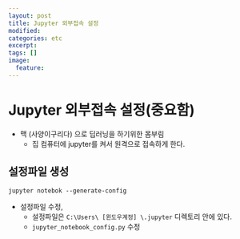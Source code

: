 ```yaml
---
layout: post
title: Jupyter 외부접속 설정
modified:
categories: etc
excerpt:
tags: []
image:
  feature:
---
```


# Jupyter 외부접속 설정(중요함)

- 맥 (사양이구리다) 으로 딥러닝을 하기위한 몸부림
  - 집 컴퓨터에 jupyter를 켜서 원격으로 접속하게 한다.

## 설정파일 생성

```
jupyter notebok --generate-config
```

- 설정파일 수정,
  - 설정파일은 `C:\Users\ [윈도우계정] \.jupyter` 디렉토리 안에 있다.
  - `jupyter_notebook_config.py` 수정
